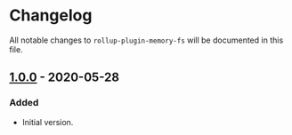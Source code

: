 # Changelog

All notable changes to `rollup-plugin-memory-fs` will be documented in this file.

## [1.0.0] - 2020-05-28
### Added
- Initial version.

[1.0.0]: https://github.com/mrnateriver/rollup-plugin-memory-fs/releases
